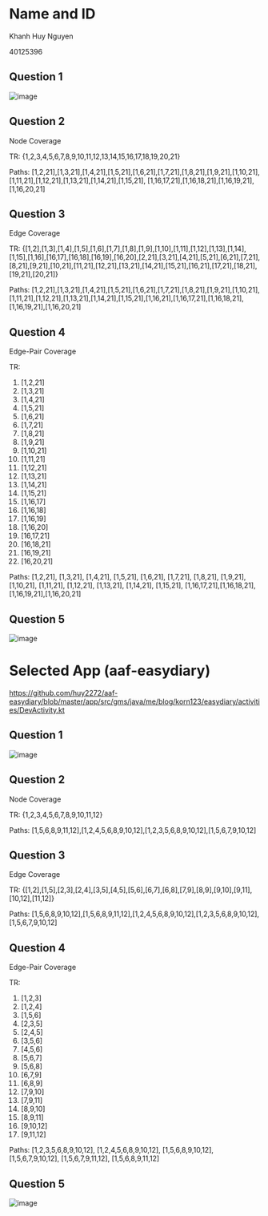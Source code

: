 # Name and ID

Khanh Huy Nguyen 

40125396

## Question 1

![image](https://github.com/SOEN345-WINTER2024/cfg-graph-lab-huy2272/assets/91811941/48cc3adc-3e8c-42b0-9ce3-f81f46184a14)

## Question 2

Node Coverage

TR: {1,2,3,4,5,6,7,8,9,10,11,12,13,14,15,16,17,18,19,20,21}

Paths: 
[1,2,21],[1,3,21],[1,4,21],[1,5,21],[1,6,21],[1,7,21],[1,8,21],[1,9,21],[1,10,21],[1,11,21],[1,12,21],[1,13,21],[1,14,21],[1,15,21], [1,16,17,21],[1,16,18,21],[1,16,19,21],[1,16,20,21]

## Question 3

Edge Coverage

TR: {[1,2],[1,3],[1,4],[1,5],[1,6],[1,7],[1,8],[1,9],[1,10],[1,11],[1,12],[1,13],[1,14],[1,15],[1,16],[16,17],[16,18],[16,19],[16,20],[2,21],[3,21],[4,21],[5,21],[6,21],[7,21],[8,21],[9,21],[10,21],[11,21],[12,21],[13,21],[14,21],[15,21],[16,21],[17,21],[18,21],[19,21],[20,21]}

Paths:
[1,2,21],[1,3,21],[1,4,21],[1,5,21],[1,6,21],[1,7,21],[1,8,21],[1,9,21],[1,10,21],[1,11,21],[1,12,21],[1,13,21],[1,14,21],[1,15,21],[1,16,21],[1,16,17,21],[1,16,18,21],[1,16,19,21],[1,16,20,21]

## Question 4

Edge-Pair Coverage

TR:
 1. [1,2,21]
 2. [1,3,21]
 3. [1,4,21]
 4. [1,5,21]
 5. [1,6,21]
 6. [1,7,21]
 7. [1,8,21]
 8. [1,9,21]
 9. [1,10,21]
 10. [1,11,21]
 11. [1,12,21]
 12. [1,13,21]
 13. [1,14,21]
 14. [1,15,21]
 15. [1,16,17]
 16. [1,16,18]
 17. [1,16,19]
 18. [1,16,20]
 19. [16,17,21]
 20. [16,18,21]
 21. [16,19,21]
 22. [16,20,21]

Paths:
[1,2,21], [1,3,21], [1,4,21], [1,5,21], [1,6,21], [1,7,21], [1,8,21], [1,9,21], [1,10,21], [1,11,21], [1,12,21], [1,13,21], [1,14,21], [1,15,21], [1,16,17,21],[1,16,18,21],[1,16,19,21],[1,16,20,21]

## Question 5

![image](https://github.com/SOEN345-WINTER2024/cfg-graph-lab-huy2272/assets/91811941/e97309ea-f4ee-46c5-8ccb-288cd1b03ad3)

# Selected App (aaf-easydiary)

https://github.com/huy2272/aaf-easydiary/blob/master/app/src/gms/java/me/blog/korn123/easydiary/activities/DevActivity.kt

## Question 1

![image](https://github.com/SOEN345-WINTER2024/cfg-graph-lab-huy2272/assets/91811941/072e1cb9-0f90-4460-9437-1d327651b890)


## Question 2

Node Coverage

TR: {1,2,3,4,5,6,7,8,9,10,11,12}

Paths: 
[1,5,6,8,9,11,12],[1,2,4,5,6,8,9,10,12],[1,2,3,5,6,8,9,10,12],[1,5,6,7,9,10,12]

## Question 3

Edge Coverage

TR: {[1,2],[1,5],[2,3],[2,4],[3,5],[4,5],[5,6],[6,7],[6,8],[7,9],[8,9],[9,10],[9,11],[10,12],[11,12]}

Paths: [1,5,6,8,9,10,12],[1,5,6,8,9,11,12],[1,2,4,5,6,8,9,10,12],[1,2,3,5,6,8,9,10,12],[1,5,6,7,9,10,12]

## Question 4

Edge-Pair Coverage 

TR:
 1. [1,2,3]
 2. [1,2,4]
 3. [1,5,6]
 4. [2,3,5]
 5. [2,4,5]
 6. [3,5,6]
 7. [4,5,6]
 8. [5,6,7]
 9. [5,6,8]
 10. [6,7,9]
 11. [6,8,9]
 12. [7,9,10]
 13. [7,9,11]
 14. [8,9,10]
 15. [8,9,11]
 16. [9,10,12]
 17. [9,11,12]

Paths:
[1,2,3,5,6,8,9,10,12], [1,2,4,5,6,8,9,10,12], [1,5,6,8,9,10,12], [1,5,6,7,9,10,12], [1,5,6,7,9,11,12], [1,5,6,8,9,11,12]

## Question 5

![image](https://github.com/SOEN345-WINTER2024/cfg-graph-lab-huy2272/assets/91811941/c9c0962b-70a4-493d-98c0-2ea2ecc99f2f)
